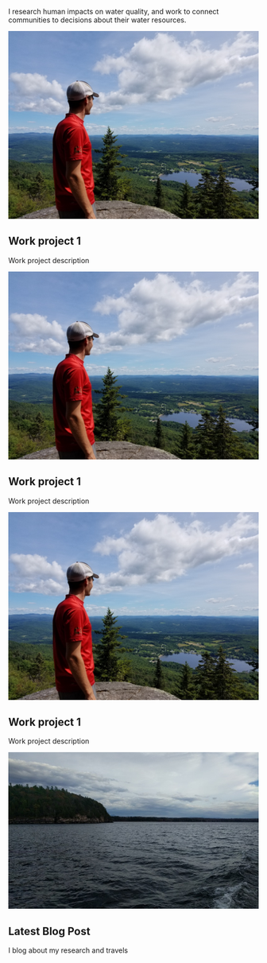 I research human impacts on water quality, and work to connect communities to decisions about their water resources.

<div class="card" style="cursor: pointer;" onclick="window.open('https://google.com', '_blank')">
<img class="card-image" src="/assets/20170729_110740_1_.jpg" alt="lake">
    <div class="card-container">
    <h2>Work project 1</h2>
    <p>Work project description</p>
  </div>
</div>
<div class="card">
  <img class="card-image" src="/assets/20170729_110740_1_.jpg" alt="lake">
  <div class="card-container">
    <h2>Work project 1</h2>
    <p>Work project description</p>
  </div>
</div>
<div class="card">
  <img class="card-image" src="/assets/20170729_110740_1_.jpg" alt="lake">
  <div class="card-container">
    <h2>Work project 1</h2>
    <p>Work project description</p>
  </div>
</div>
<div class="card" style="cursor: pointer" onclick="window.open('https://medium.com/@holdensparacino/latest', '_blank')">
  <img class="card-image" src="/assets/lake-champlain.jpg" alt="blog">
  <div class="card-container">
    <h2>Latest Blog Post</h2>
    <p>I blog about my research and travels</p>
  </div>
</div>
